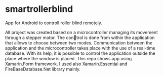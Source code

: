 # smartrollerblind
App for Android to controll roller blind remotely.

All project was created based on a microcontroller managing its movement through a stepper motor. The control is done from within the application that allows to choose between two modes. Communication
between the application and the microcontroller takes place with the use of a real-time database. With its help, it is possible to control the application outside the place where the window is placed.
This repo shows app using Xamarin.Form framework. I used also Xamarin.Essential and FireBaseDatabase.Net library mainly.

